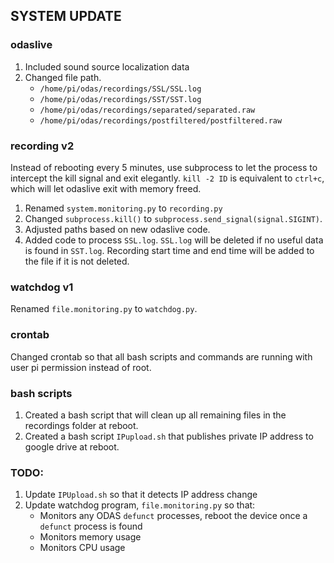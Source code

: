 ## SYSTEM UPDATE


### odaslive
1. Included sound source localization data
2. Changed file path.
   - `/home/pi/odas/recordings/SSL/SSL.log`
   - `/home/pi/odas/recordings/SST/SST.log`
   - `/home/pi/odas/recordings/separated/separated.raw`
   - `/home/pi/odas/recordings/postfiltered/postfiltered.raw`

### recording v2
Instead of rebooting every 5 minutes, use subprocess to let the process to intercept the kill signal and exit elegantly. `kill -2 ID` is equivalent to `ctrl+c`, which will let odaslive exit with memory freed.
1. Renamed `system.monitoring.py` to `recording.py`
2. Changed `subprocess.kill()` to `subprocess.send_signal(signal.SIGINT)`.
3. Adjusted paths based on new odaslive code.
4. Added code to process `SSL.log`. `SSL.log` will be deleted if no useful data is found in `SST.log`. Recording start time and end time will be added to the file if it is not deleted. 

### watchdog v1
Renamed `file.monitoring.py` to `watchdog.py`.

### crontab
Changed crontab so that all bash scripts and commands are running with user pi permission instead of root. 

### bash scripts
1. Created a bash script that will clean up all remaining files in the recordings folder at reboot.
2. Created a bash script `IPupload.sh` that publishes private IP address to google drive at reboot. 

### TODO:
1. Update `IPUpload.sh` so that it detects IP address change
2. Update watchdog program, `file.monitoring.py` so that:
   - Monitors any ODAS `defunct` processes, reboot the device once a `defunct` process is found
   - Monitors memory usage
   - Monitors CPU usage
